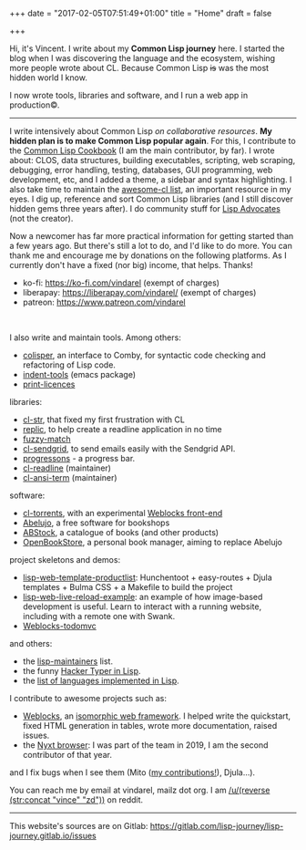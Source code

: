 +++
date = "2017-02-05T07:51:49+01:00"
title = "Home"
draft = false

+++

Hi, it's Vincent. I write about my **Common Lisp journey** here. I
started the blog when I was discovering the language and the
ecosystem, wishing more people wrote about CL. Because Common Lisp ~~is~~ was
the most hidden world I know.

I now wrote tools, libraries and software, and I run a web app in
production©.

---

I write intensively about Common Lisp *on collaborative resources*. **My hidden plan is to make Common Lisp popular again**. For this, I contribute to the [Common Lisp Cookbook](https://github.com/LispCookbook/cl-cookbook/) (I am the main contributor, by far). I wrote about: CLOS, data structures, building executables, scripting, web scraping, debugging, error handling, testing, databases, GUI programming, web development, etc, and I added a theme, a sidebar and syntax highlighting. I also take time to maintain the [awesome-cl list](https://github.com/CodyReichert/awesome-cl/), an important resource in my eyes. I dig up, reference and sort Common Lisp libraries (and I still discover hidden gems three years after). I do community stuff for [Lisp Advocates](https://www.reddit.com/r/lispadvocates/) (not the creator).

Now a newcomer has far more practical information for getting started than a few years ago. But there's still a lot to do, and I'd like to do more. You can thank me and encourage me by donations on the following platforms. As I currently don't have a fixed (nor big) income, that helps. Thanks!

- ko-fi: https://ko-fi.com/vindarel (exempt of charges)
- liberapay: https://liberapay.com/vindarel/ (exempt of charges)
- patreon: https://www.patreon.com/vindarel

<div>
<br/>
<script type='text/javascript' src='https://ko-fi.com/widgets/widget_2.js'></script><script type='text/javascript'>kofiwidget2.init('Buy me a coffee!', '#29abe0', 'K3K828W0V');kofiwidget2.draw();</script>
</div>

I also write and maintain tools. Among others:

- [colisper](https://github.com/vindarel/colisper), an interface to Comby, for syntactic code checking and refactoring of Lisp code.
- [indent-tools](https://github.com/vindarel/indent-tools) (emacs package)
- [print-licences](https://github.com/vindarel/print-licenses)

libraries:

- [cl-str](https://github.com/vindarel/cl-str/), that fixed my first frustration with CL
- [replic](https://github.com/vindarel/replic/), to help create a readline application in no time
- [fuzzy-match](https://github.com/vindarel/fuzzy-match)
- [cl-sendgrid](https://github.com/vindarel/cl-sendgrid), to send emails easily with the Sendgrid API.
- [progressons](https://github.com/vindarel/progressons) - a progress bar.
- [cl-readline](https://github.com/vindarel/cl-readline) (maintainer)
- [cl-ansi-term](https://github.com/vindarel/cl-ansi-term) (maintainer)

software:

 - [cl-torrents](https://github.com/vindarel/cl-torrents), with an experimental [Weblocks front-end](https://github.com/vindarel/cl-torrents-web)
 - [Abelujo](https://gitlab.com/vindarel/abelujo/), a free software for bookshops
 - [ABStock](https://github.com/vindarel/ABStock), a catalogue of books (and other products)
 - [OpenBookStore](https://github.com/OpenBookStore/openbookstore), a personal book manager, aiming to replace Abelujo

project skeletons and demos:

- [lisp-web-template-productlist](https://github.com/vindarel/lisp-web-template-productlist): Hunchentoot + easy-routes + Djula templates + Bulma CSS + a Makefile to build the project
- [lisp-web-live-reload-example](https://github.com/vindarel/lisp-web-live-reload-example): an example of how image-based development is useful. Learn to interact with a running website, including with a remote one with Swank.
- [Weblocks-todomvc](https://github.com/vindarel/weblocks-todomvc)

and others:

- the [lisp-maintainers](https://github.com/vindarel/lisp-maintainers) list.
- the funny [Hacker Typer in Lisp](https://github.com/vindarel/Hacker-Typer).
- the [list of languages implemented in Lisp](https://github.com/vindarel/Hacker-Typer).

I contribute to awesome projects such as:

- [Weblocks](https://github.com/40ants/weblocks/), an [isomorphic web framework](https://github.com/vindarel/awesome-no-js-web-frameworks). I helped write the quickstart, fixed HTML generation in tables, wrote more documentation, raised issues.
- the [Nyxt browser](https://github.com/atlas-engineer/nyxt/): I was part of the team in 2019, I am the second contributor of that year.

and I fix bugs when I see them (Mito ([my contributions!](https://github.com/fukamachi/mito/graphs/contributors)), Djula…).

You can reach me by email at vindarel, mailz dot org. I am [/u/(reverse (str:concat "vince" "zd"))](https://www.reddit.com/user/dzecniv/) on reddit.

---

This website's sources are on Gitlab: https://gitlab.com/lisp-journey/lisp-journey.gitlab.io/issues

